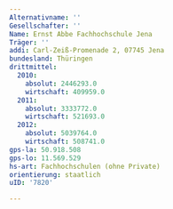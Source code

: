 ```yaml
---
Alternativname: ''
Gesellschafter: ''
Name: Ernst Abbe Fachhochschule Jena
Träger: ''
addi: Carl-Zeiß-Promenade 2, 07745 Jena
bundesland: Thüringen
drittmittel:
  2010:
    absolut: 2446293.0
    wirtschaft: 409959.0
  2011:
    absolut: 3333772.0
    wirtschaft: 521693.0
  2012:
    absolut: 5039764.0
    wirtschaft: 508741.0
gps-la: 50.918.508
gps-lo: 11.569.529
hs-art: Fachhochschulen (ohne Private)
orientierung: staatlich
uID: '7820'

---
```


